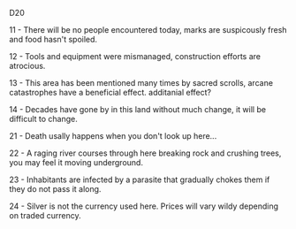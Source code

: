 D20

11 - There will be no people encountered today, marks are suspicously fresh and food hasn't spoiled.

12 - Tools and equipment were mismanaged, construction efforts are atrocious.

13 - This area has been mentioned many times by sacred scrolls, arcane catastrophes have a beneficial effect. additanial effect?

14 - Decades have gone by in this land without much change, it will be difficult to change.

21 - Death usally happens when you don't look up here... 

22 - A raging river courses through here breaking rock and crushing trees, you may feel it moving underground.

23 - Inhabitants are infected by a parasite that gradually chokes them if they do not pass it along.

24 - Silver is not the currency used here. Prices will vary wildy depending on traded currency. 
